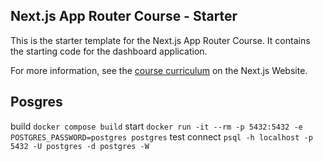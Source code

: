 ## Next.js App Router Course - Starter

This is the starter template for the Next.js App Router Course. It contains the starting code for the dashboard application.

For more information, see the [course curriculum](https://nextjs.org/learn) on the Next.js Website.

## Posgres

build `docker compose build`
start `docker run -it --rm -p 5432:5432 -e POSTGRES_PASSWORD=postgres postgres`
test connect `psql -h localhost -p 5432 -U postgres -d postgres -W`
